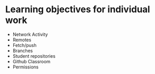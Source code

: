 # Learning objectives for individual work

* Network Activity
* Remotes
* Fetch/push
* Branches
* Student repositories
* Github Classroom
* Permissions
